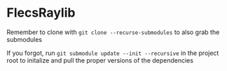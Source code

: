 # FlecsRaylib

Remember to clone with `git clone --recurse-submodules` to also grab the submodules

If you forgot, run `git submodule update --init --recursive` in the project root to initalize and pull the proper versions of the dependencies

